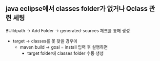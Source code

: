 ## java eclipse에서 classes folder가 없거나 Qclass 관련 세팅

BUildpath -> Add Folder -> generated-sources 체크를 통해 생성

* target -> classes를 못 찾을 경우에
    - maven build -> goal = install 입력 후 실행하면
	    + target folder에  classes folder 수동 생성


